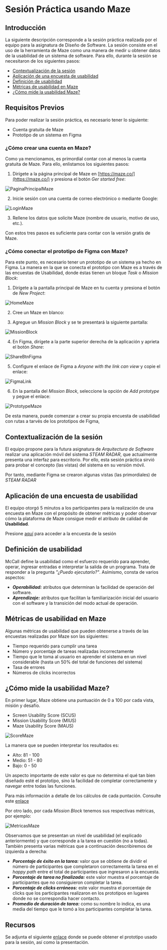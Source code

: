 # Sesión Práctica usando Maze

## Introducción
La siguiente descripción corresponde a la sesión práctica realizada por el equipo para la asignatura de Diseño de Software. La sesión consiste en el uso de la herramienta de Maze como una manera de medir u obtener datos de la usabilidad de un sistema de software. Para ello, durante la sesión se necesitaron de los siguientes pasos:

* [Contextualización de la sesión](#contextualización-de-la-sesión)
* [Aplicación de una encuesta de usabilidad](#aplicación-de-una-encuesta-de-usabilidad)
* [Definición de usabilidad](#definición-de-usabilidad)
* [Métricas de usabilidad en Maze](#métricas-de-usabilidad-en-maze)
* [¿Cómo mide la usabilidad Maze?](#cómo-mide-la-usabilidad-maze)

## Requisitos Previos
Para poder realizar la sesión práctica, es necesario tener lo siguiente:

* Cuenta gratuita de Maze
* Prototipo de un sistema en Figma

### ¿Cómo crear una cuenta en Maze?
Como ya mencionamos, es primordial contar con al menos la cuenta gratuita de Maze. Para ello, enlistamos los siguientes pasos:

1. Dirígete a la página principal de Maze en [https://maze.co/](https://maze.co/) y presiona el botón *Ger started free*:

![PaginaPrincipalMaze](images/PaginaPrincipalMaze.jpeg)

2. Inicie sesión con una cuenta de correo electrónico o mediante Google:

![LoginMaze](images/LoginMaze.jpeg)

3. Rellene los datos que solicite Maze (nombre de usuario, motivo de uso, etc.).

Con estos tres pasos es suficiente para contar con la versión gratis de Maze.

### ¿Cómo conectar el prototipo de Figma con Maze?
Para este punto, es necesario tener un prototipo de un sistema ya hecho en Figma. La manera en la que se conecta el prototipo con Maze es a través de las encuestas de Usabilidad, donde éstas tienen un bloque *Task* o *Mission Block*:

1. Dirígete a la pantalla principal de Maze en tu cuenta y presiona el botón de *New Project*:

![HomeMaze](images/HomeMaze.jpeg)

2. Cree un Maze en blanco:

3. Agregue un *Mission Block* y se te presentará la siguiente pantalla:

![MissionBlock](images/MissionBlock.jpeg)

4. En Figma, dirígete a la parte superior derecha de la aplicación y aprieta el botón *Share*:

![ShareBtnFigma](images/ShareBtnFigma.jpeg)

5. Configure el enlace de Figma a *Anyone with the link can view* y copie el enlace:

![FigmaLink](images/FigmaLink.jpeg)

6. En la pantalla del *Mission Block*, seleccione la opción de *Add prototype* y pegue el enlace:

![PrototypeMaze](images/PrototypeMaze.jpeg)


De esta manera, puede comenzar a crear su propia encuesta de usabilidad con rutas a tarvés de los prototipos de Figma,

## Contextualización de la sesión
El equipo propone para la futura asignatura de *Arquitectura de Software* realizar una aplicación móvil del sistema *STEAM RADAR*, que actualmente presenta una interfaz para escritorio. Por ello, esta sesión práctica sirvió para probar el concepto (las vistas) del sistema en su versión móvil.

Por tanto, mediante Figma se crearon algunas vistas (las primordiales) de *STEAM RADAR*

## Aplicación de una encuesta de usabilidad
El equipo otorgó 5 minutos a los participantes para la realización de una encuesta en Maze con el propósito de obtener métricas y poder observar cómo la plataforma de Maze consigue medir el atributo de calidad de **Usabilidad**.

Presione [aquí](https://t.maze.co/236620419) para acceder a la encuesta de la sesión

## Definición de usabilidad
McCall define la usabilidad como el esfuerzo requerido para aprender, operar, ingresar entradas e interpretar la salida de un programa. Trata de responder a la pregunta *_"¿Puedo ejecutarlo?"_*. Asímismo, consta de varios aspectos:
* **_Operabilidad:_** atributos que determinan la facilidad de operación del software.
* **_Aprendizaje:_** atributos que facilitan la familiarización inicial del usuario con el software y la transición del modo actual de operación.

## Métricas de usabilidad en Maze
Algunas métricas de usabilidad que pueden obtenerse a través de las encuestas realizadas por Maze son las siguientes:

* Tiempo requerido para cumplir una tarea
* Número y porcentaje de tareas realizadas incorrectamente
* Tiempo que le toma al usuario en aprender el sistema en un nivel considerable (hasta un 50% del total de funciones del sistema)
* Tasa de errores
* Números de clicks incorrectos

## ¿Cómo mide la usabilidad Maze?
En primer lugar, Maze obtiene una puntuación de 0 a 100 por cada vista, misión y desafío.
* Screen Usability Score (SCUS)
* Mission Usability Score (MIUS)
* Maze Usability Score (MAUS)
 
![ScoreMaze](images/ScoreMaze.jpeg)

La manera que se pueden interpretar los resultados es:
* Alto: 81 - 100
* Medio: 51 - 80
* Bajo: 0 - 50

Un aspecto importante de este valor es que no determina el qué tan bien diseñado esté el prototipo, sino la facilidad de completar correctamente y navegar entre todas las funciones.

Para más información a detalle de los cálculos de cada puntación. Consulte este [enlace](https://help.maze.co/hc/en-us/articles/360052723353-How-your-Usability-Score-is-calculated?_gl=1*1c60cm4*_gcl_au*OTkxMTgwMjQ0LjE3MTUxMDQ1NjA.)

Por otro lado, por cada *Mission Block* tenemos sus respectivas métricas, por ejemplo:

![MetricasMaze](images/MétricasMaze.jpeg)

Observamos que se presentan un nivel de usabilidad (el explicado anteriormente) y que corresponde a la tarea en cuestión (no a todas). También presenta varias métricas que a continuación describiremos de izquierda a derecha:

* **_Porcentaje de éxito en la tarea:_** valor que se obtiene de dividir el número de participantes que completaron correctamenta la tarea en el *happy path* entre el total de participantes que ingresaron a la encuesta.
* **_Porcentaje de tarea no finalizada:_** este valor muestra el porcentaje de participantes que no consiguieron completar la tarea.
* **_Porcentaje de clicks erróneos:_**  este valor muestra el porcentaje de clicks que los participantes realizaron en los prototipos en lugares donde no se correspondía hacer contacto.
* **_Promedio de duración de tarea:_** como su nombre lo indica, es una media del tiempo que le tomó a los participantes completar la tarea.


## Recursos
Se adjunta el siguiente [enlace](Recursos/) donde se puede obtener el prototipo usado para la sesión, así como la presentación.
